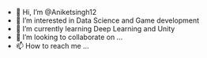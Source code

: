 - 👋 Hi, I’m @Aniketsingh12
- 👀 I’m interested in Data Science and Game development
- 🌱 I’m currently learning Deep Learning and Unity
- 💞️ I’m looking to collaborate on ...
- 📫 How to reach me ...

<!---
Aniketsingh12/Aniketsingh12 is a ✨ special ✨ repository because its `README.md` (this file) appears on your GitHub profile.
You can click the Preview link to take a look at your changes.
--->
